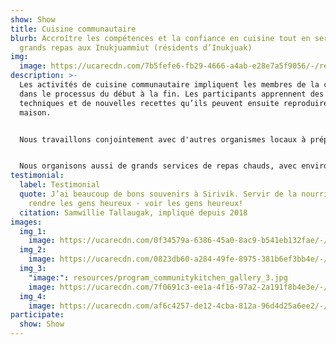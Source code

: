 ```yaml
---
show: Show
title: Cuisine communautaire
blurb: Accroître les compétences et la confiance en cuisine tout en servant de
  grands repas aux Inukjuammiut (résidents d’Inukjuak)
img:
  image: https://ucarecdn.com/7b5fefe6-fb29-4666-a4ab-e28e7a5f9056/-/resize/800x/img_6227_hu56f83c6dea2ad538d7748b51b58374f6_6488049_1000x600_fit_q75_box.jpg
description: >-
  Les activités de cuisine communautaire impliquent les membres de la communauté
  dans le processus du début à la fin. Les participants apprennent des
  techniques et de nouvelles recettes qu’ils peuvent ensuite reproduire à la
  maison.


  Nous travaillons conjointement avec d'autres organismes locaux à préparer des activités telles que de la cuisine avec des groupes scolaires ou des cours de cuisine pour les nouvelles mamans. Une fois la cuisson terminée, nous mangeons ensemble et emballons les restants pour que tous puissent en ramener à la maison.


  Nous organisons aussi de grands services de repas chauds, avec environ 250 portions servies chaque fois. Nos journées de gros services sont offertes à toute la communauté et sont annoncées sur notre page Facebook ainsi que sur les ondes de la radio locale. Si vous voulez être impliqués dans notre prochaine journée de grand service, laissez-le-nous savoir!
testimonial:
  label: Testimonial
  quote: J’ai beaucoup de bons souvenirs à Sirivik. Servir de la nourriture pour
    rendre les gens heureux - voir les gens heureux!
  citation: Samwillie Tallaugak, impliqué depuis 2018
images:
  img_1:
    image: https://ucarecdn.com/0f34579a-6386-45a0-8ac9-b541eb132fae/-/resize/800x/program_communitykitchen_gallery_1_hubcc5a253c88e185fd700c62d326df5e6_853682_900x600_fit_q75_box.jpg
  img_2:
    image: https://ucarecdn.com/0823db60-a284-49fe-8975-381b6ef3bb4e/-/resize/800x/program_communitykitchen_gallery_2.jpg
  img_3:
    "image:": resources/program_communitykitchen_gallery_3.jpg
    image: https://ucarecdn.com/7f0691c3-ee1a-4f16-97a2-2a191f8b4e3e/-/resize/800x/program_communitykitchen_gallery_3.jpg
  img_4:
    image: https://ucarecdn.com/af6c4257-de12-4cba-812a-96d4d25a6ee2/-/crop/3024x3043/0,582/-/preview/-/resize/800x/program_communitykitchen_gallery_4.jpg
participate:
  show: Show
---
```

